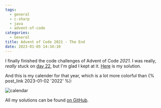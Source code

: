 ```yaml
---
tags:
  - general
  - c-sharp
  - java
  - advent-of-code
categories:
  - General
title: Advent of Code 2021 - The End
date: 2023-01-05 14:34:10
---
```


I finally finished the code challenges of Advent of Code *2021*. I was really, _really_ stuck on [day 22](https://adventofcode.com/2021/day/22), but I'm glad I kept at it. [Here](https://github.com/slothsoft/advent-of-code/tree/main/2021/src/test/java/d22) is my solution.

And this is my calender for that year, which is a lot more colorful than {% post_link 2023-01-02 '2022' %}:

<!-- more --> 

![calendar](calendar.png)

All my solutions can be found [on GitHub](https://github.com/slothsoft/advent-of-code/tree/main/2021/src/test).